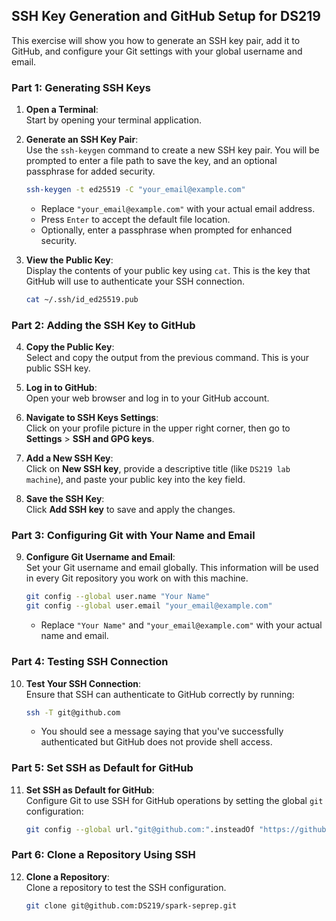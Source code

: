 ## SSH Key Generation and GitHub Setup for DS219

This exercise will show you how to generate an SSH key pair, add it to GitHub, and configure your Git settings with your global username and email.

### Part 1: Generating SSH Keys

1. **Open a Terminal**:  
   Start by opening your terminal application.

2. **Generate an SSH Key Pair**:  
   Use the `ssh-keygen` command to create a new SSH key pair. You will be prompted to enter a file path to save the key, and an optional passphrase for added security.
   ```bash
   ssh-keygen -t ed25519 -C "your_email@example.com"
   ```
   - Replace `"your_email@example.com"` with your actual email address.
   - Press `Enter` to accept the default file location.
   - Optionally, enter a passphrase when prompted for enhanced security.

3. **View the Public Key**:  
   Display the contents of your public key using `cat`. This is the key that GitHub will use to authenticate your SSH connection.
   ```bash
   cat ~/.ssh/id_ed25519.pub
   ```

### Part 2: Adding the SSH Key to GitHub

4. **Copy the Public Key**:  
   Select and copy the output from the previous command. This is your public SSH key.

5. **Log in to GitHub**:  
   Open your web browser and log in to your GitHub account.

6. **Navigate to SSH Keys Settings**:  
   Click on your profile picture in the upper right corner, then go to **Settings** > **SSH and GPG keys**.

7. **Add a New SSH Key**:  
   Click on **New SSH key**, provide a descriptive title (like `DS219 lab machine`), and paste your public key into the key field.

8. **Save the SSH Key**:  
   Click **Add SSH key** to save and apply the changes.

### Part 3: Configuring Git with Your Name and Email

9. **Configure Git Username and Email**:  
   Set your Git username and email globally. This information will be used in every Git repository you work on with this machine.
   ```bash
   git config --global user.name "Your Name"
   git config --global user.email "your_email@example.com"
   ```
   - Replace `"Your Name"` and `"your_email@example.com"` with your actual name and email.

### Part 4: Testing SSH Connection

10. **Test Your SSH Connection**:  
    Ensure that SSH can authenticate to GitHub correctly by running:
    ```bash
    ssh -T git@github.com
    ```
    - You should see a message saying that you've successfully authenticated but GitHub does not provide shell access.

### Part 5: Set SSH as Default for GitHub

11. **Set SSH as Default for GitHub**:  
    Configure Git to use SSH for GitHub operations by setting the global `git` configuration:
    ```bash
    git config --global url."git@github.com:".insteadOf "https://github.com/"
    ```

### Part 6: Clone a Repository Using SSH

12. **Clone a Repository**:  
    Clone a repository to test the SSH configuration. 
    ```bash
    git clone git@github.com:DS219/spark-seprep.git
    ```
